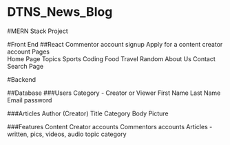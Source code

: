 # DTNS_News_Blog

#MERN Stack Project

#Front End
  ##React
    Commentor account signup
    Apply for a content creator account
    Pages  
      Home Page
      Topics
        Sports
        Coding
        Food
        Travel
        Random
      About Us
      Contact
      Search Page
    
  
#Backend

 ##Database
  ###Users
    Category - Creator or Viewer
    First Name
    Last Name 
    Email
    password

  ###Articles
    Author (Creator)
    Title
    Category
    Body
    Picture
  
  ###Features
    Content Creator accounts
    Commentors accounts
    Articles - written, pics, videos, audio
      topic category


